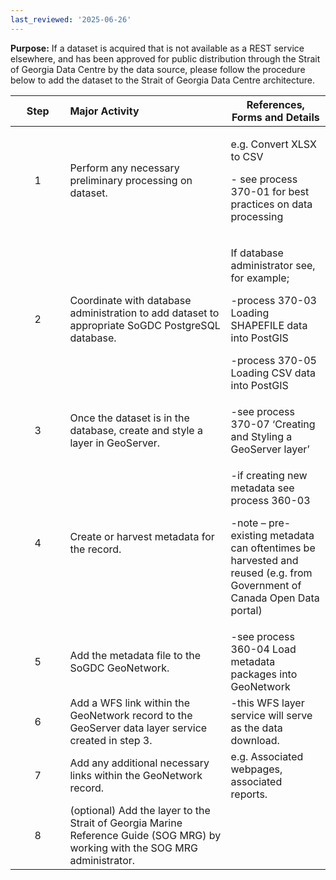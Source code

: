 ```yaml
---
last_reviewed: '2025-06-26'
---
```


**Purpose:** If a dataset is acquired that is not available as a REST service elsewhere, and has been approved for public distribution through the Strait of Georgia Data Centre by the data source, please follow the procedure below to add the dataset to the Strait of Georgia Data Centre architecture.

<table>
<colgroup>
<col style="width: 17%" />
<col style="width: 50%" />
<col style="width: 31%" />
</colgroup>
<thead>
<tr>
<th style="text-align: center;"><strong>Step</strong></th>
<th style="text-align: left;"><strong>Major Activity</strong></th>
<th><strong>References, Forms and Details</strong></th>
</tr>
</thead>
<tbody>
<tr>
<td style="text-align: center;">1</td>
<td style="text-align: left;">Perform any necessary preliminary processing on dataset.</td>
<td><p>e.g. Convert XLSX to CSV</p>
<p>- see process 370-01 for best practices on data processing</p></td>
</tr>
<tr>
<td style="text-align: center;">2</td>
<td style="text-align: left;">Coordinate with database administration to add dataset to appropriate SoGDC PostgreSQL database.</td>
<td><p>If database administrator see, for example;</p>
<p>-process 370-03 Loading SHAPEFILE data into PostGIS</p>
<p>-process 370-05 Loading CSV data into PostGIS</p></td>
</tr>
<tr>
<td style="text-align: center;">3</td>
<td style="text-align: left;">Once the dataset is in the database, create and style a layer in GeoServer.</td>
<td>-see process 370-07 ‘Creating and Styling a GeoServer layer’</td>
</tr>
<tr>
<td style="text-align: center;">4</td>
<td style="text-align: left;">Create or harvest metadata for the record.</td>
<td><p>-if creating new metadata see process 360-03</p>
<p>-note – pre-existing metadata can oftentimes be harvested and reused (e.g. from Government of Canada Open Data portal)</p></td>
</tr>
<tr>
<td style="text-align: center;">5</td>
<td style="text-align: left;">Add the metadata file to the SoGDC GeoNetwork.</td>
<td>-see process 360-04 Load metadata packages into GeoNetwork</td>
</tr>
<tr>
<td style="text-align: center;">6</td>
<td style="text-align: left;">Add a WFS link within the GeoNetwork record to the GeoServer data layer service created in step 3.</td>
<td>-this WFS layer service will serve as the data download.</td>
</tr>
<tr>
<td style="text-align: center;">7</td>
<td style="text-align: left;">Add any additional necessary links within the GeoNetwork record.</td>
<td>e.g. Associated webpages, associated reports.</td>
</tr>
<tr>
<td style="text-align: center;">8</td>
<td style="text-align: left;">(optional) Add the layer to the Strait of Georgia Marine Reference Guide (SOG MRG) by working with the SOG MRG administrator.</td>
<td></td>
</tr>
</tbody>
</table>